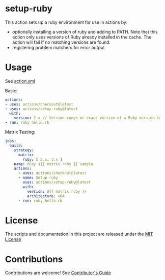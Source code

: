 # setup-ruby

This action sets up a ruby environment for use in actions by:

- optionally installing a version of ruby and adding to PATH. Note that this action only uses versions of Ruby already installed in the cache. The action will fail if no matching versions are found.
- registering problem matchers for error output

# Usage

See [action.yml](action.yml)

Basic:
```yaml
actions:
- uses: actions/checkout@latest
- uses: actions/setup-ruby@latest
  with:
    version: 2.x // Version range or exact version of a Ruby version to use, using semvers version range syntax.
- run: ruby hello.rb
```

Matrix Testing:
```yaml
jobs:
  build:
    strategy:
      matrix:
        ruby: [ 2.x, 3.x ]
    name: Ruby ${{ matrix.ruby }} sample
    actions:
      - uses: actions/checkout@latest
      - name: Setup ruby
        uses: actions/setup-ruby@latest
        with:
          version: ${{ matrix.ruby }}
          architecture: x64
      - run: ruby hello.rb
```

# License

The scripts and documentation in this project are released under the [MIT License](LICENSE)

# Contributions

Contributions are welcome!  See [Contributor's Guide](docs/contributors.md)
